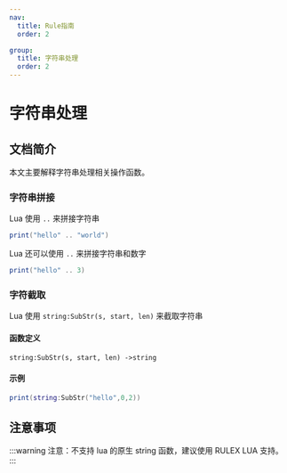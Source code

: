 ```yaml
---
nav:
  title: Rule指南
  order: 2

group:
  title: 字符串处理
  order: 2
---
```


# 字符串处理

## 文档简介

本文主要解释字符串处理相关操作函数。

### 字符串拼接

Lua 使用 `..` 来拼接字符串

```lua
print("hello" .. "world")
```

Lua 还可以使用 `..` 来拼接字符串和数字

```lua
print("hello" .. 3)
```

### 字符截取

Lua 使用 `string:SubStr(s, start, len)` 来截取字符串

#### 函数定义

```
string:SubStr(s, start, len) ->string
```

#### 示例

```lua
print(string:SubStr("hello",0,2))
```

## 注意事项

:::warning
注意：不支持 lua 的原生 string 函数，建议使用 RULEX LUA 支持。
:::
